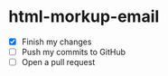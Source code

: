 # html-morkup-email
- [x] Finish my changes
- [ ] Push my commits to GitHub
- [ ] Open a pull request
